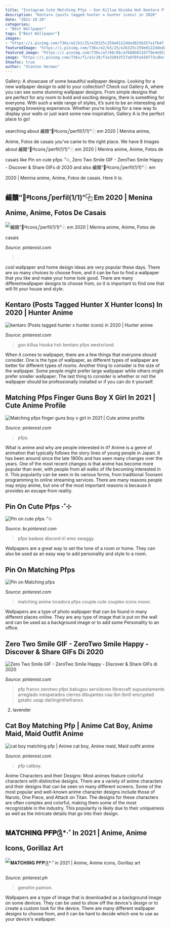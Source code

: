 ```yaml
---
title: "Instagram Cute Matching Pfps ~ Gon Killua Hisoka Hxh Kentaro Pfps Westxrlund"
description: "Kentaro (posts tagged hunter x hunter icons) in 2020"
date: "2021-10-28"
categories:
- "Best Wallpaper"
tags: ["Best Wallpaper"]
images:
- "https://i.pinimg.com/736x/e2/b3/25/e2b325c259e0122dded825b557a1fb4f.jpg"
featuredImage: "https://i.pinimg.com/736x/e2/b3/25/e2b325c259e0122dded825b557a1fb4f.jpg"
featured_image: "https://i.pinimg.com/736x/af/68/8b/af688b0116f79e4e95277d3a79cac7bc.jpg"
image: "https://i.pinimg.com/736x/f1/e3/20/f1e32043f27a8f0fe439f73cdbef1625.jpg"
ShowToc: true
author: "Stanton Herman"
---
```



Gallery: A showcase of some beautiful wallpaper designs.
Looking for a new wallpaper design to add to your collection? Check out Gallery A, where you can see some stunning wallpaper designs. From simple designs that are perfect for any room to bold and exciting designs, there is something for everyone. With such a wide range of styles, it’s sure to be an interesting and engaging browsing experience. Whether you’re looking for a new way to display your walls or just want some new inspiration, Gallery A is the perfect place to go!
		
		
		
		
		
		
		
	

		
searching about 䴝黷“🎪࿔Iconsഽperfil(1/1)“⿻ em 2020 | Menina anime, Anime, Fotos de casais you've came to the right place. We have 8 Images about 䴝黷“🎪࿔Iconsഽperfil(1/1)“⿻ em 2020 | Menina anime, Anime, Fotos de casais like Pin on cute pfps ‧˚⊹, Zero Two Smile GIF - ZeroTwo Smile Happy - Discover &amp; Share GIFs di 2020 and also 䴝黷“🎪࿔Iconsഽperfil(1/1)“⿻ em 2020 | Menina anime, Anime, Fotos de casais. Here it is:
		
    
## 䴝黷“🎪࿔Iconsഽperfil(1/1)“⿻ Em 2020 | Menina Anime, Anime, Fotos De Casais

<img loading=lazy src="https://i.pinimg.com/736x/f1/e3/20/f1e32043f27a8f0fe439f73cdbef1625.jpg" onerror="this.onerror=null;this.src='https://tse1.mm.bing.net/th?id=OIP.VAv30carl2vw2lRTiseBGwHaHa&amp;pid=15.1';" alt="䴝黷“🎪࿔Iconsഽperfil(1/1)“⿻ em 2020 | Menina anime, Anime, Fotos de casais">

_Source: pinterest.com_

>. 

	

cool wallpaper and home design ideas are very popular these days. There are so many choices to choose from, and it can be fun to find a wallpaper that you like and make your home look good. There are many differentwallpaper designs to choose from, so it is important to find one that will fit your house and style.

    
## Kentaro (Posts Tagged Hunter X Hunter Icons) In 2020 | Hunter Anime

<img loading=lazy src="https://i.pinimg.com/736x/71/a6/a1/71a6a1c4aa9cc44ce3a90a8deb90417f.jpg" onerror="this.onerror=null;this.src='https://tse4.mm.bing.net/th?id=OIP.f33gs6ngDXaTJ3Ub5k_eXQHaHa&amp;pid=15.1';" alt="kentaro (Posts tagged hunter x hunter icons) in 2020 | Hunter anime">

_Source: pinterest.com_

>gon killua hisoka hxh kentaro pfps westxrlund. 

	

When it comes to wallpaper, there are a few things that everyone should consider. One is the type of wallpaper, as different types of wallpaper are better for different types of rooms. Another thing to consider is the size of the wallpaper. Some people might prefer large wallpaper while others might prefer smaller wallpaper. The last thing to consider is whether or not the wallpaper should be professionally installed or if you can do it yourself.

    
## Matching Pfps Finger Guns Boy X Girl In 2021 | Cute Anime Profile

<img loading=lazy src="https://i.pinimg.com/736x/ea/2e/ea/ea2eea118585a515660665e0b224f827.jpg" onerror="this.onerror=null;this.src='https://tse1.mm.bing.net/th?id=OIP.Teq-AJqQw0mInYk857CgegHaPJ&amp;pid=15.1';" alt="Matching pfps finger guns boy x girl in 2021 | Cute anime profile">

_Source: pinterest.com_

>pfps. 

	

What is anime and why are people interested in it?
Anime is a genre of animation that typically follows the story lines of young people in Japan. It has been around since the late 1800s and has seen many changes over the years. One of the most recent changes is that anime has become more popular than ever, with people from all walks of life becoming interested in it. This popularity can be seen in its various forms, from traditional Toonami programming to online streaming services. There are many reasons people may enjoy anime, but one of the most important reasons is because it provides an escape from reality.

    
## Pin On Cute Pfps ‧˚⊹

<img loading=lazy src="https://i.pinimg.com/736x/c9/89/ed/c989ed40ac27cb491afcdf23fb3e8e1d.jpg" onerror="this.onerror=null;this.src='https://tse2.mm.bing.net/th?id=OIP.bvUqvZeFUMdrC92rJcqzeAHaHa&amp;pid=15.1';" alt="Pin on cute pfps ‧˚⊹">

_Source: br.pinterest.com_

>pfps badass discord irl emo swaggy. 

	

Wallpapers are a great way to set the tone of a room or home. They can also be used as an easy way to add personality and style to a room.

    
## Pin On Matching Pfps

<img loading=lazy src="https://i.pinimg.com/736x/af/68/8b/af688b0116f79e4e95277d3a79cac7bc.jpg" onerror="this.onerror=null;this.src='https://tse4.mm.bing.net/th?id=OIP.iiXlelamc6ioz-Plr9itlgHaHa&amp;pid=15.1';" alt="Pin on Matching pfps">

_Source: pinterest.com_

>matching anime toradora pfps couple cute couples icons moon. 

	



Wallpapers are a type of photo wallpaper that can be found in many different places online. They are any type of image that is put on the wall and can be used as a background image or to add some Personality to an office.

    
## Zero Two Smile GIF - ZeroTwo Smile Happy - Discover &amp; Share GIFs Di 2020

<img loading=lazy src="https://i.pinimg.com/736x/e2/b3/25/e2b325c259e0122dded825b557a1fb4f.jpg" onerror="this.onerror=null;this.src='https://tse1.mm.bing.net/th?id=OIP.GspLCTSUFn6V_pttAVgsEgHaHa&amp;pid=15.1';" alt="Zero Two Smile GIF - ZeroTwo Smile Happy - Discover &amp; Share GIFs di 2020">

_Source: pinterest.com_

>pfp franxx zerotwo pfps bakugou servidores librecraft supuestamente arreglado inesperados cierres dibujantes cau tbn tbn0 encrypted gstatic usqp darlinginthefranxx. 

	

2. lavender 

    
## Cat Boy Matching Pfp | Anime Cat Boy, Anime Maid, Maid Outfit Anime

<img loading=lazy src="https://i.pinimg.com/736x/ea/4c/79/ea4c794e142bf4c0a520317e7514ad5b.jpg" onerror="this.onerror=null;this.src='https://tse4.mm.bing.net/th?id=OIP.pwgdndUWW5XbxpcjRS5CjwHaNJ&amp;pid=15.1';" alt="cat boy matching pfp | Anime cat boy, Anime maid, Maid outfit anime">

_Source: pinterest.com_

>pfp catboy. 

	

Anime Characters and their Designs: Most animes feature colorful characters with distinctive designs.
There are a variety of anime characters and their designs that can be seen on many different screens. Some of the most popular and well-known anime character designs include those of Naruto, One Piece, and Attack on Titan. The designs for these characters are often complex and colorful, making them some of the most recognizable in the industry. This popularity is likely due to their uniqueness as well as the intricate details that go into their design.

    
## 𝐌𝐀𝐓𝐂𝐇𝐈𝐍𝐆 𝐏𝐅𝐏༊*·˚ In 2021 | Anime, Anime Icons, Gorillaz Art

<img loading=lazy src="https://i.pinimg.com/736x/76/bc/67/76bc677a7ad8adb44082874f88ccb080.jpg" onerror="this.onerror=null;this.src='https://tse4.mm.bing.net/th?id=OIP.c-nxzUqLR6-i-bzeohLQoQHaHa&amp;pid=15.1';" alt="𝐌𝐀𝐓𝐂𝐇𝐈𝐍𝐆 𝐏𝐅𝐏༊*·˚ in 2021 | Anime, Anime icons, Gorillaz art">

_Source: pinterest.ph_

>genshin paimon. 

	

Wallpapers are a type of image that is downloaded as a background image on some devices. They can be used to show off the device's design or to create a custom look for the device. There are many different wallpaper designs to choose from, and it can be hard to decide which one to use as your device's wallpaper.

